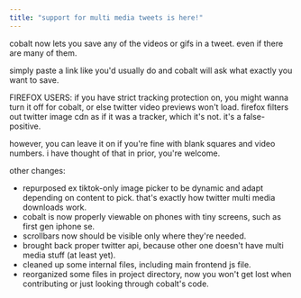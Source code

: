 ```yaml
---
title: "support for multi media tweets is here!"
---
```

cobalt now lets you save any of the videos or gifs in a tweet. even if there are many of them.

simply paste a link like you'd usually do and cobalt will ask what exactly you want to save.

FIREFOX USERS: if you have strict tracking protection on, you might wanna turn it off for cobalt, or else twitter video previews won't load. firefox filters out twitter image cdn as if it was a tracker, which it's not. it's a false-positive.

however, you can leave it on if you're fine with blank squares and video numbers. i have thought of that in prior, you're welcome.

other changes:
- repurposed ex tiktok-only image picker to be dynamic and adapt depending on content to pick. that's exactly how twitter multi media downloads work.
- cobalt is now properly viewable on phones with tiny screens, such as first gen iphone se.
- scrollbars now should be visible only where they're needed.
- brought back proper twitter api, because other one doesn't have multi media stuff (at least yet).
- cleaned up some internal files, including main frontend js file.
- reorganized some files in project directory, now you won't get lost when contributing or just looking through cobalt's code.